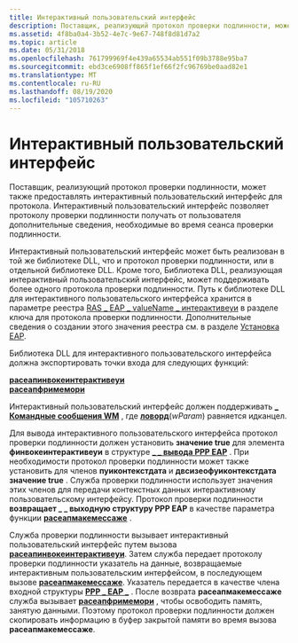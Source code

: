 ```yaml
---
title: Интерактивный пользовательский интерфейс
description: Поставщик, реализующий протокол проверки подлинности, может также предоставлять интерактивный пользовательский интерфейс для протокола.
ms.assetid: 4f8ba0a4-3b52-4e7c-9e67-748f8d81d7a2
ms.topic: article
ms.date: 05/31/2018
ms.openlocfilehash: 761799969f4e439a65534ab551f09b3788e95ba7
ms.sourcegitcommit: ebd3ce6908ff865f1ef66f2fc96769be0aad82e1
ms.translationtype: MT
ms.contentlocale: ru-RU
ms.lasthandoff: 08/19/2020
ms.locfileid: "105710263"
---
```

# <a name="interactive-user-interface"></a>Интерактивный пользовательский интерфейс

Поставщик, реализующий протокол проверки подлинности, может также предоставлять интерактивный пользовательский интерфейс для протокола. Интерактивный пользовательский интерфейс позволяет протоколу проверки подлинности получать от пользователя дополнительные сведения, необходимые во время сеанса проверки подлинности.

Интерактивный пользовательский интерфейс может быть реализован в той же библиотеке DLL, что и протокол проверки подлинности, или в отдельной библиотеке DLL. Кроме того, Библиотека DLL, реализующая интерактивный пользовательский интерфейс, может поддерживать более одного протокола проверки подлинности. Путь к библиотеке DLL для интерактивного пользовательского интерфейса хранится в параметре реестра [RAS \_ EAP \_ valueName \_ интерактивеуи](authentication-protocol-registry-values.md) в разделе ключа для протокола проверки подлинности. Дополнительные сведения о создании этого значения реестра см. в разделе [Установка EAP](eap-installation.md).

Библиотека DLL для интерактивного пользовательского интерфейса должна экспортировать точки входа для следующих функций:<dl>

[**расеапинвокеинтерактивеуи**](/previous-versions/windows/desktop/api/Raseapif/nf-raseapif-raseapinvokeinteractiveui)  
[**расеапфримемори**](/previous-versions/windows/desktop/api/Raseapif/nf-raseapif-raseapfreememory)  
</dl>

Интерактивный пользовательский интерфейс должен поддерживать [**\_ Командные сообщения WM**](../menurc/wm-command.md) , где [**ловорд**](/previous-versions/windows/desktop/legacy/ms632659(v=vs.85))(*wParam*) равняется идканцел.

Для вывода интерактивного пользовательского интерфейса протокол проверки подлинности должен установить **значение true** для элемента **финвокеинтерактивеуи** в структуре [**\_ \_ вывода PPP EAP**](/windows/desktop/api/Raseapif/ns-raseapif-ppp_eap_output) . При необходимости протокол проверки подлинности может также установить для членов **пуиконтекстдата** и **двсизеофуиконтекстдата** **значение true** . Служба проверки подлинности использует значения этих членов для передачи контекстных данных интерактивному пользовательскому интерфейсу. Протокол проверки подлинности **возвращает \_ \_ выходную структуру PPP EAP** в качестве параметра функции [**расеапмакемессаже**](/previous-versions/windows/desktop/legacy/aa363532(v=vs.85)) .

Служба проверки подлинности вызывает интерактивный пользовательский интерфейс путем вызова [**расеапинвокеинтерактивеуи**](/previous-versions/windows/desktop/api/Raseapif/nf-raseapif-raseapinvokeinteractiveui). Затем служба передает протоколу проверки подлинности указатель на данные, возвращаемые интерактивным пользовательским интерфейсом, в последующем вызове [**расеапмакемессаже**](/previous-versions/windows/desktop/legacy/aa363532(v=vs.85)). Указатель передается в качестве члена входной структуры [**PPP \_ EAP \_**](/windows/desktop/api/Raseapif/ns-raseapif-ppp_eap_input) . После возврата **расеапмакемессаже** служба вызывает [**расеапфримемори**](/previous-versions/windows/desktop/api/Raseapif/nf-raseapif-raseapfreememory) , чтобы освободить память, занятую данными. Поэтому протокол проверки подлинности должен скопировать информацию в буфер закрытой памяти во время вызова **расеапмакемессаже**.

 

 